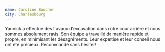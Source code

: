 ```yaml
---
name: Caroline Boucher
city: Charlesbourg
---
```


Yannick a effectué des travaux d'excavation dans notre cour arrière et nous sommes absolument ravis. Son équipe a travaillé de manière rapide et propre, en minimisant les désagréments. Leur expertise et leur conseil nous ont été précieux. Recommandé sans hésiter!
